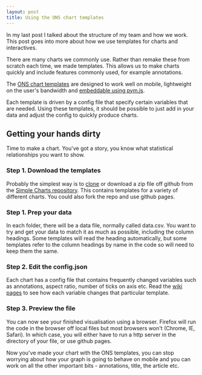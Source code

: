 ```yaml
---
layout: post
title: Using the ONS chart templates
---
```


In my last post I talked about the structure of my team and how we work. This post goes into more about how we use templates for charts and interactives.

There are many charts we commonly use. Rather than remake these from scratch each time, we made templates. This allows us to make charts quickly and include features commonly used, for example annotations. 

The [ONS chart templates](https://github.com/ONSvisual/Simple-charts) are designed to work well on mobile, lightweight on the user's bandwidth and [embeddable using pym.js](http://henrylau.co.uk/2017/10/25/how-to-embed-ONS-interactives/). 

Each template is driven by a config file that specify certain variables that are needed. Using these templates, it should be possible to just add in your data and adjust the config to quickly produce charts. 



## Getting your hands dirty

Time to make a chart. You've got a story, you know what statistical relationships you want to show. 

### Step 1. Download the templates

Probably the simplest way is to [clone](https://help.github.com/articles/cloning-a-repository/) or download a zip file off github from the [Simple Charts repository](https://github.com/ONSvisual/Simple-charts).  This contains templates for a variety of different charts. You could also fork the repo and use github pages.

### Step 1. Prep your data

In each folder, there will be a data file, normally called data.csv. You want to try and get your data to match it as much as possible, including the column headings. Some templates will read the heading automatically, but some templates refer to the column headings by name in the code so will need to keep them the same. 

### Step 2. Edit the config.json

Each chart has a config file that contains frequently changed variables such as annotations, aspect ratio, number of ticks on axis etc. Read the [wiki pages](https://github.com/ONSvisual/Simple-charts/wiki) to see how each variable changes that particular template.

### Step 3. Preview the file

You can now see your finished visualisation using a browser. Firefox will run the code in the browser off local files but most browsers won't (Chrome, IE, Safari). In which case, you will either have to run a http server in the directory of your file, or use github pages. 

Now you've made your chart with the ONS templates, you can stop worrying about how your graph is going to behave on mobile and you can work on all the other important bits - annotations, title, the article etc.

